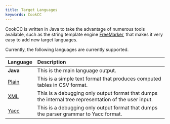 ```yaml
---
title: Target Languages
keywords: CookCC
---
```

CookCC is written in Java to take the advantage of numerous tools available, such as the string template engine [FreeMarker](http://freemarker.org/), that makes it very easy to add new target languages.

Currently, the following languages are currently supported.

| **Language** | **Description** |
|:-------------|:----------------|
| **Java** | This is the main language output. |
| [Plain](Target-Language-Plain.html) | This is a simple text format that produces computed tables in CSV format. |
| [XML](Target-Language-XML.html) | This is a debugging only output format that dumps the internal tree representation of the user input. |
| [Yacc](Target-Language-Yacc.html) | This is a debugging only output format that dumps the parser grammar to Yacc format. |
